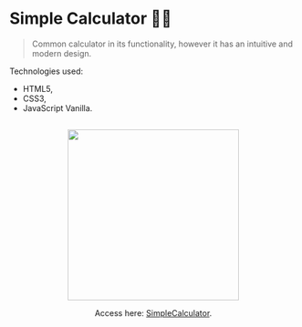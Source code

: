 # Simple Calculator 👨‍🏫

> Common calculator in its functionality, 
> however it has an intuitive and modern design.

Technologies used:

- HTML5,
- CSS3,
- JavaScript Vanilla.

## 
<div align='center'>
<img src="https://github.com/YoungC0DE/calculadoraWeb/blob/main/Assets/forGit.png" width="300">

Access here: [SimpleCalculator](https://youngc0de.github.io/SimpleCalculator/).

</div>
